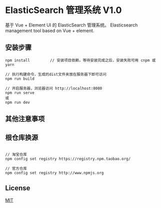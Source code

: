 # ElasticSearch 管理系统 V1.0

基于 Vue + Element UI 的 ElasticSearch 管理系统。
Elasticsearch management tool based on Vue + element.

## 安装步骤

```angular2
npm install         // 安装项目依赖，等待安装完成之后，安装失败可用 cnpm 或 yarn

// 执行构建命令，生成的dist文件夹放在服务器下即可访问
npm run build

// 开启服务器，浏览器访问 http://localhost:8080
npm run serve
或
npm run dev

```


## 其他注意事项

## 根仓库换源

```angular2

// 淘宝仓库
npm config set registry https://registry.npm.taobao.org/

// 官方仓库
npm config set registry http://www.npmjs.org

```

## License

[MIT](https://github.com/lin-xin/vue-manage-system/blob/master/LICENSE)
